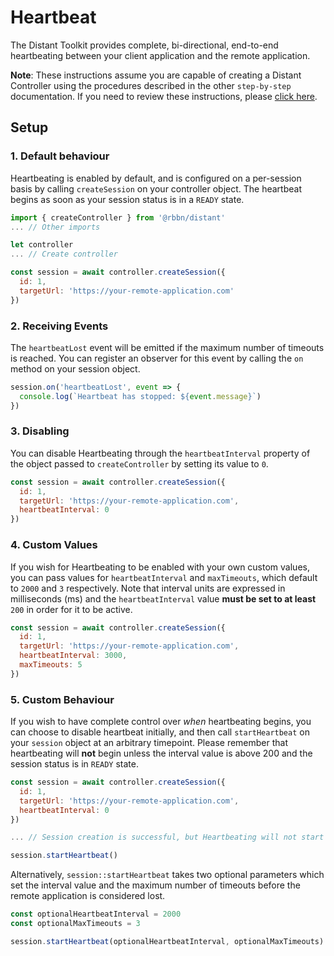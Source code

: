 # Heartbeat

The Distant Toolkit provides complete, bi-directional, end-to-end heartbeating between your client application and the remote application.

**Note**: These instructions assume you are capable of creating a Distant Controller using the procedures described in the other `step-by-step` documentation. If you need to review these instructions, please [click here](/step-by-step/introduction.md).

## Setup

### 1. Default behaviour
Heartbeating is enabled by default, and is configured on a per-session basis by calling `createSession` on your controller object. The heartbeat begins as soon as your session status is in a `READY` state.

```javascript
import { createController } from '@rbbn/distant'
... // Other imports

let controller
... // Create controller

const session = await controller.createSession({
  id: 1,
  targetUrl: 'https://your-remote-application.com'
})
```

### 2. Receiving Events
The `heartbeatLost` event will be emitted if the maximum number of timeouts is reached. You can register an observer for this event by calling the `on` method on your session object.

```javascript
session.on('heartbeatLost', event => {
  console.log(`Heartbeat has stopped: ${event.message}`)
})
```

### 3. Disabling
You can disable Heartbeating through the `heartbeatInterval` property of the object passed to `createController` by setting its value to `0`.

```javascript
const session = await controller.createSession({
  id: 1,
  targetUrl: 'https://your-remote-application.com',
  heartbeatInterval: 0
})
```

### 4. Custom Values
If you wish for Heartbeating to be enabled with your own custom values, you can pass values for `heartbeatInterval` and `maxTimeouts`, which default to `2000` and `3` respectively. Note that interval units are expressed in milliseconds (ms) and the `heartbeatInterval` value **must be set to at least** `200` in order for it to be active.

```javascript
const session = await controller.createSession({
  id: 1,
  targetUrl: 'https://your-remote-application.com',
  heartbeatInterval: 3000,
  maxTimeouts: 5
})
```

### 5. Custom Behaviour
If you wish to have complete control over *when* heartbeating begins, you can choose to disable heartbeat initially, and then call `startHeartbeat` on your `session` object at an arbitrary timepoint. Please remember that heartbeating will **not** begin unless the interval value is above 200 and the session status is in `READY` state.

```javascript
const session = await controller.createSession({
  id: 1,
  targetUrl: 'https://your-remote-application.com',
  heartbeatInterval: 0
})

... // Session creation is successful, but Heartbeating will not start

session.startHeartbeat()
```

Alternatively, `session::startHeartbeat` takes two optional parameters which set the interval value and the maximum number of timeouts before the remote application is considered lost.

```javascript
const optionalHeartbeatInterval = 2000
const optionalMaxTimeouts = 3

session.startHeartbeat(optionalHeartbeatInterval, optionalMaxTimeouts)
```
